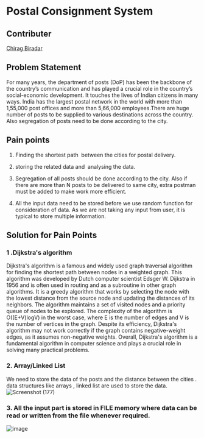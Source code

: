 # Postal Consignment System

## Contributer
[Chirag Biradar](https://github.com/chiragbiradar)


## Problem Statement
For many years, the department of posts (DoP) has been the backbone of the  country’s communication and has played a crucial role in the country’s social-economic development. It touches the lives of Indian citizens in many ways. India  has the largest postal network in the world
with more than 1,55,000 post offices and more than 5,66,000 employees.There are huge number of posts to be supplied to various destinations across the country. Also segregation of posts need to be done according to the city.

## Pain points
1. Finding the shortest path  between the cities for postal delivery.
2. storing the related data and  analysing the data.

3. Segregation of all posts should be done according to the city. Also if there are more than N posts to be delivered to same city, extra postman must be added to make      work more efficient.
4. All the input data need to be stored before we use random function for consideration of data. As we are not taking any input from user, it is typical to store            multiple information.

## Solution for Pain Points
### 1 .Dijkstra's algorithm
Dijkstra's algorithm is a famous and widely used graph traversal algorithm for finding the shortest path between nodes in a weighted graph. This algorithm was developed by Dutch computer scientist Edsger W. Dijkstra in 1956 and is often used in routing and as a subroutine in other graph algorithms. It is a greedy algorithm that works by selecting the node with the lowest distance from the source node and updating the distances of its neighbors. The algorithm maintains a set of visited nodes and a priority queue of nodes to be explored. The complexity of the algorithm is O((E+V)logV) in the worst case, where E is the number of edges and V is the number of vertices in the graph. Despite its efficiency, Dijkstra's algorithm may not work correctly if the graph contains negative-weight edges, as it assumes non-negative weights. Overall, Dijkstra's algorithm is a fundamental algorithm in computer science and plays a crucial role in solving many practical problems.

### 2. Array/Linked List
We need to store the data of the posts and the distance between the cities . data structures like arrays , linked list are used to store the data.
![Screenshot (177)](https://user-images.githubusercontent.com/83945477/200163619-053aa6af-e2b4-4932-900d-63c0b95c8805.png)

### 3. All the input part is stored in FILE memory where data can be read or written from the file whenever required.



![image](https://user-images.githubusercontent.com/78417411/200106762-254aee93-7e06-4651-a9b0-23dfe70183b5.png)


